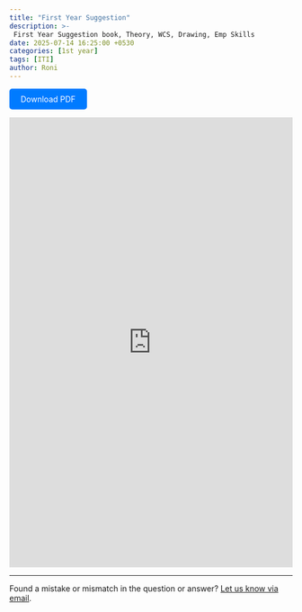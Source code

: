 ```yaml
---
title: "First Year Suggestion"
description: >-
 First Year Suggestion book, Theory, WCS, Drawing, Emp Skills
date: 2025-07-14 16:25:00 +0530
categories: [1st year]
tags: [ITI]
author: Roni
---
```

<p>
    <a href="https://raw.githubusercontent.com/ohmlaws/firstyear/master/assets/pdf/iti-firstyear-suggestion.pdf"
  style="display: inline-block; background-color: #007bff; color: white; padding: 10px 20px; border-radius: 5px; text-decoration: none;">
  Download PDF
    </a>
  </p>

  
     
   <iframe 
    src="https://docs.google.com/viewer?url=https://ohmlaws.github.io/firstyear/assets/pdf/iti-firstyear-suggestion.pdf&embedded=true" 
    width="100%" 
    height="800px" 
    style="border: none;">
  </iframe>
  


<hr>
<div class="text-center text-muted mt-3">
  Found a mistake or mismatch in the question or answer? 
  <a href="mailto:roniui.github.io@gmail.com?subject=Mistake or mismatch&body=Paste the post link here:%0D%0A%0D%0AQuestion number:%0D%0A%0D%0ADescribe what is wrong:">Let us know via email</a>.
</div>
